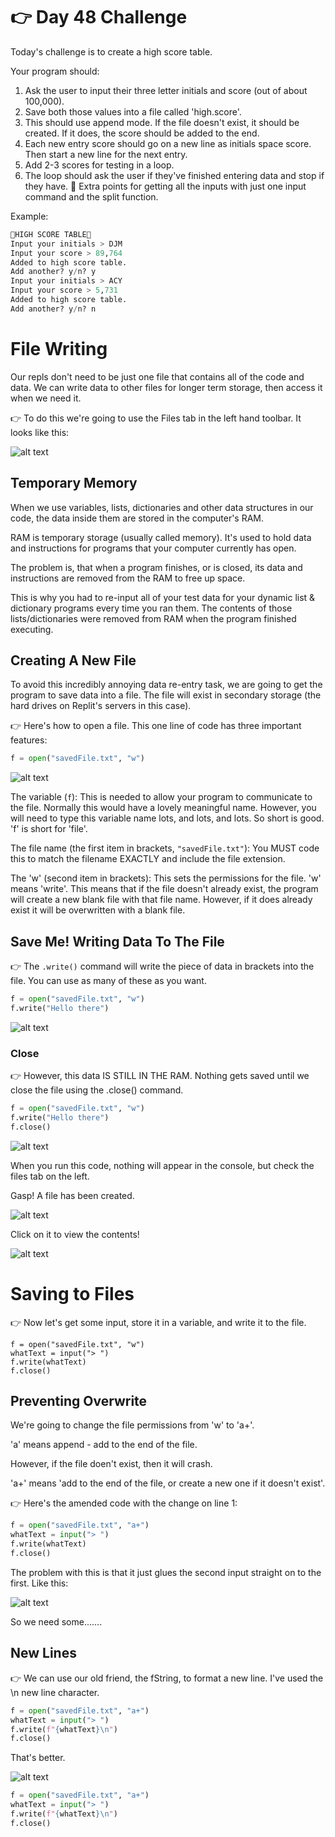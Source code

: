 # 👉 Day 48 Challenge

Today's challenge is to create a high score table.

Your program should:

1. Ask the user to input their three letter initials and score (out of about 100,000).
2. Save both those values into a file called 'high.score'.
3. This should use append mode. If the file doesn't exist, it should be created. If it does, the score should be added to the end.
4. Each new entry score should go on a new line as initials space score. Then start a new line for the next entry.
5. Add 2-3 scores for testing in a loop.
6. The loop should ask the user if they've finished entering data and stop if they have.
   🥳 Extra points for getting all the inputs with just one input command and the split function.

Example:

```py
🌟HIGH SCORE TABLE🌟
Input your initials > DJM
Input your score > 89,764
Added to high score table.
Add another? y/n? y
Input your initials > ACY
Input your score > 5,731
Added to high score table.
Add another? y/n? n
```

# File Writing

Our repls don't need to be just one file that contains all of the code and data. We can write data to other files for longer term storage, then access it when we need it.

👉 To do this we're going to use the Files tab in the left hand toolbar. It looks like this:

![alt text](image.png)

## Temporary Memory

When we use variables, lists, dictionaries and other data structures in our code, the data inside them are stored in the computer's RAM.

RAM is temporary storage (usually called memory). It's used to hold data and instructions for programs that your computer currently has open.

The problem is, that when a program finishes, or is closed, its data and instructions are removed from the RAM to free up space.

This is why you had to re-input all of your test data for your dynamic list & dictionary programs every time you ran them. The contents of those lists/dictionaries were removed from RAM when the program finished executing.

## Creating A New File

To avoid this incredibly annoying data re-entry task, we are going to get the program to save data into a file. The file will exist in secondary storage (the hard drives on Replit's servers in this case).

👉 Here's how to open a file. This one line of code has three important features:

```py
f = open("savedFile.txt", "w")
```

![alt text](image-1.png)

The variable (`f`): This is needed to allow your program to communicate to the file. Normally this would have a lovely meaningful name. However, you will need to type this variable name lots, and lots, and lots. So short is good. 'f' is short for 'file'.

The file name (the first item in brackets, `"savedFile.txt"`): You MUST code this to match the filename EXACTLY and include the file extension.

The 'w' (second item in brackets): This sets the permissions for the file. 'w' means 'write'. This means that if the file doesn't already exist, the program will create a new blank file with that file name. However, if it does already exist it will be overwritten with a blank file.

## Save Me! Writing Data To The File

👉 The `.write()` command will write the piece of data in brackets into the file. You can use as many of these as you want.

```py
f = open("savedFile.txt", "w")
f.write("Hello there")
```

![alt text](image-2.png)

### Close

👉 However, this data IS STILL IN THE RAM. Nothing gets saved until we close the file using the .close() command.

```py
f = open("savedFile.txt", "w")
f.write("Hello there")
f.close()
```

![alt text](image-3.png)

When you run this code, nothing will appear in the console, but check the files tab on the left.

Gasp! A file has been created.

![alt text](image-4.png)

Click on it to view the contents!

![alt text](image-5.png)

# Saving to Files

👉 Now let's get some input, store it in a variable, and write it to the file.

```
f = open("savedFile.txt", "w")
whatText = input("> ")
f.write(whatText)
f.close()
```

## Preventing Overwrite

We're going to change the file permissions from 'w' to 'a+'.

'a' means append - add to the end of the file.

However, if the file doen't exist, then it will crash.

'a+' means 'add to the end of the file, or create a new one if it doesn't exist'.

👉 Here's the amended code with the change on line 1:

```py
f = open("savedFile.txt", "a+")
whatText = input("> ")
f.write(whatText)
f.close()
```

The problem with this is that it just glues the second input straight on to the first. Like this:

![alt text](image-6.png)

So we need some.......

## New Lines

👉 We can use our old friend, the fString, to format a new line. I've used the \n new line character.

```py
f = open("savedFile.txt", "a+")
whatText = input("> ")
f.write(f"{whatText}\n")
f.close()
```

That's better.

![alt text](image-7.png)

```py
f = open("savedFile.txt", "a+")
whatText = input("> ")
f.write(f"{whatText}\n")
f.close()
```
